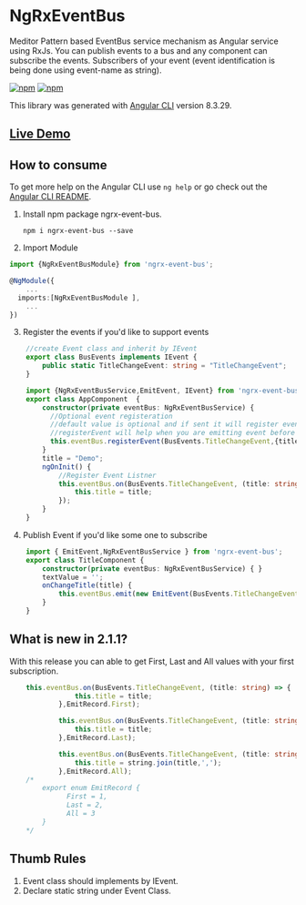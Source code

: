 # NgRxEventBus

Meditor Pattern based EventBus service mechanism as Angular service using RxJs. 
You can publish events to a bus and any component can subscribe the events. Subscribers of your event (event identification is being done using event-name as string). 

[![npm](https://img.shields.io/npm/dt/ngrx-event-bus.svg)](https://www.npmjs.com/package/ngrx-event-bus)
[![npm](https://img.shields.io/github/license/pixelbyaj/ngrx-event-bus.svg)](https://github.com/pixelbyaj/ngrx-event-bus/blob/master/LICENSE)


This library was generated with [Angular CLI](https://github.com/angular/angular-cli) version 8.3.29.

## [Live Demo](https://angular-ngrxeventbus.stackblitz.io)
## How to consume
To get more help on the Angular CLI use `ng help` or go check out the [Angular CLI README](https://github.com/angular/angular-cli/blob/master/README.md).

1. Install npm package ngrx-event-bus.

    ```console
    npm i ngrx-event-bus --save
    ```
2. Import Module
```typescript 
import {NgRxEventBusModule} from 'ngrx-event-bus';

@NgModule({
    ...
  imports:[NgRxEventBusModule ],
    ...
})

```

3. Register the events if you'd like to support events
```typescript
    //create Event class and inherit by IEvent
    export class BusEvents implements IEvent {
        public static TitleChangeEvent: string = "TitleChangeEvent";
    }

    import {NgRxEventBusService,EmitEvent, IEvent} from 'ngrx-event-bus';
    export class AppComponent  {
        constructor(private eventBus: NgRxEventBusService) { 
          //Optional event registeration
          //default value is optional and if sent it will register event with BehaviorSubject
          //registerEvent will help when you are emitting event before someone subscribing to it
          this.eventBus.registerEvent(BusEvents.TitleChangeEvent,{title:"default title"});
        }
        title = "Demo";
        ngOnInit() {
            //Register Event Listner
            this.eventBus.on(BusEvents.TitleChangeEvent, (title: string) => {
                this.title = title;
            });
        }
    }
```
4. Publish Event if you'd like some one to subscribe
```typescript
    import { EmitEvent,NgRxEventBusService } from 'ngrx-event-bus';
    export class TitleComponent {
        constructor(private eventBus: NgRxEventBusService) { }
        textValue = '';
        onChangeTitle(title) {
            this.eventBus.emit(new EmitEvent(BusEvents.TitleChangeEvent, this.textValue));
        }
    }
```
## What is new in 2.1.1? 
With this release you can able to get First, Last and All values with your first subscription.
```typescript
    this.eventBus.on(BusEvents.TitleChangeEvent, (title: string) => {
                this.title = title;
            },EmitRecord.First);

            this.eventBus.on(BusEvents.TitleChangeEvent, (title: string) => {
                this.title = title;
            },EmitRecord.Last);

            this.eventBus.on(BusEvents.TitleChangeEvent, (title: string[]) => {
                this.title = string.join(title,',');
            },EmitRecord.All);
    /*
        export enum EmitRecord {
              First = 1,
              Last = 2,
              All = 3
        }
    */
``` 
## Thumb Rules
1. Event class should implements by IEvent.
2. Declare static string under Event Class.
  